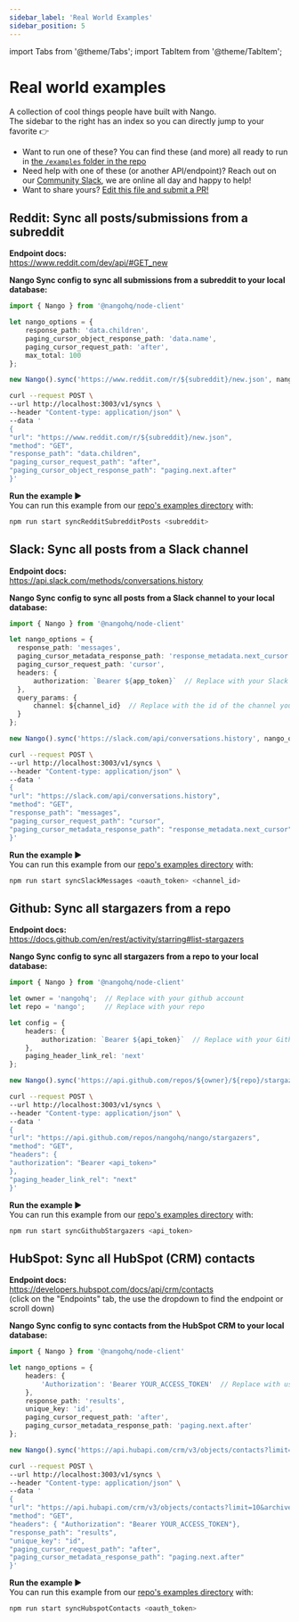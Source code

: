 ```yaml
---
sidebar_label: 'Real World Examples'
sidebar_position: 5
---
```

import Tabs from '@theme/Tabs';
import TabItem from '@theme/TabItem';

# Real world examples

A collection of cool things people have built with Nango.  
The sidebar to the right has an index so you can directly jump to your favorite 👉

* Want to run one of these? You can find these (and more) all ready to run in [the `/examples` folder in the repo](https://github.com/NangoHQ/nango/tree/main/examples)
* Need help with one of these (or another API/endpoint)? Reach out on our [Community Slack](https://nango.dev/slack), we are online all day and happy to help!
* Want to share yours? [Edit this file and submit a PR!](https://github.com/nangohq/nango/tree/main/docs/docs/real-world-examples.md)

## Reddit: Sync all posts/submissions from a subreddit

**Endpoint docs:**  
https://www.reddit.com/dev/api/#GET_new

**Nango Sync config to sync all submissions from a subreddit to your local database:**
<Tabs groupId="programming-language">
  <TabItem value="node" label="Node SDK">

```ts
import { Nango } from '@nangohq/node-client'

let nango_options = {
    response_path: 'data.children',
    paging_cursor_object_response_path: 'data.name',
    paging_cursor_request_path: 'after',
    max_total: 100
};

new Nango().sync('https://www.reddit.com/r/${subreddit}/new.json', nango_options);  // Replace ${subreddit} with your subreddit
```
  </TabItem>
  <TabItem value="curl" label="REST API (curl)">

  ```bash
  curl --request POST \
--url http://localhost:3003/v1/syncs \
 --header "Content-type: application/json" \
 --data '
 {
"url": "https://www.reddit.com/r/${subreddit}/new.json",
"method": "GET",
"response_path": "data.children",
"paging_cursor_request_path": "after",
"paging_cursor_object_response_path": "paging.next.after"
}'
  ```
  </TabItem>
</Tabs>

**Run the example ▶️**  
You can run this example from our [repo's examples directory](https://github.com/NangoHQ/nango/tree/main/examples) with:
```bash
npm run start syncRedditSubredditPosts <subreddit>
```

## Slack: Sync all posts from a Slack channel

**Endpoint docs:**  
https://api.slack.com/methods/conversations.history

**Nango Sync config to sync all posts from a Slack channel to your local database:**
<Tabs groupId="programming-language">
  <TabItem value="node" label="Node SDK">

```ts
import { Nango } from '@nangohq/node-client'

let nango_options = {
  response_path: 'messages',
  paging_cursor_metadata_response_path: 'response_metadata.next_cursor',
  paging_cursor_request_path: 'cursor',
  headers: {
      authorization: `Bearer ${app_token}`  // Replace with your Slack oauth_token
  },
  query_params: {
      channel: ${channel_id}  // Replace with the id of the channel you want to sync
  }
};

new Nango().sync('https://slack.com/api/conversations.history', nango_options); 
```
  </TabItem>
  <TabItem value="curl" label="REST API (curl)">

  ```bash
  curl --request POST \
--url http://localhost:3003/v1/syncs \
 --header "Content-type: application/json" \
 --data '
 {
"url": "https://slack.com/api/conversations.history",
"method": "GET",
"response_path": "messages",
"paging_cursor_request_path": "cursor",
"paging_cursor_metadata_response_path": "response_metadata.next_cursor"
}'
  ```
  </TabItem>
</Tabs>

**Run the example ▶️**  
You can run this example from our [repo's examples directory](https://github.com/NangoHQ/nango/tree/main/examples) with:
```bash
npm run start syncSlackMessages <oauth_token> <channel_id>
```

## Github: Sync all stargazers from a repo

**Endpoint docs:**  
https://docs.github.com/en/rest/activity/starring#list-stargazers

**Nango Sync config to sync all stargazers from a repo to your local database:**
<Tabs groupId="programming-language">
  <TabItem value="node" label="Node SDK">

```ts
import { Nango } from '@nangohq/node-client'

let owner = 'nangohq';  // Replace with your github account
let repo = 'nango';     // Replace with your repo

let config = {
    headers: {
        authorization: `Bearer ${api_token}`  // Replace with your Github API token
    },
    paging_header_link_rel: 'next'
};

new Nango().sync('https://api.github.com/repos/${owner}/${repo}/stargazers', nango_options); 
```
  </TabItem>
  <TabItem value="curl" label="REST API (curl)">

  ```bash
  curl --request POST \
--url http://localhost:3003/v1/syncs \
 --header "Content-type: application/json" \
 --data '
 {
"url": "https://api.github.com/repos/nangohq/nango/stargazers",
"method": "GET",
"headers": {
  "authorization": "Bearer <api_token>"
},
"paging_header_link_rel": "next"
}'
  ```
  </TabItem>
</Tabs>

**Run the example ▶️**  
You can run this example from our [repo's examples directory](https://github.com/NangoHQ/nango/tree/main/examples) with:
```bash
npm run start syncGithubStargazers <api_token>
```


## HubSpot: Sync all HubSpot (CRM) contacts

**Endpoint docs:**  
https://developers.hubspot.com/docs/api/crm/contacts  
(click on the "Endpoints" tab, the use the dropdown to find the endpoint or scroll down)

**Nango Sync config to sync contacts from the HubSpot CRM to your local database:**
<Tabs groupId="programming-language">
  <TabItem value="node" label="Node SDK">

```ts
import { Nango } from '@nangohq/node-client'

let nango_options = {
    headers: {
        'Authorization': 'Bearer YOUR_ACCESS_TOKEN'  // Replace with user's access token
    },
    response_path: 'results',
    unique_key: 'id',
    paging_cursor_request_path: 'after',
    paging_cursor_metadata_response_path: 'paging.next.after'
};

new Nango().sync('https://api.hubapi.com/crm/v3/objects/contacts?limit=10&archived=false', nango_options);
```
  </TabItem>
  <TabItem value="curl" label="REST API (curl)">

  ```bash
  curl --request POST \
--url http://localhost:3003/v1/syncs \
 --header "Content-type: application/json" \
 --data '
 {
"url": "https://api.hubapi.com/crm/v3/objects/contacts?limit=10&archived=false",
"method": "GET",
"headers": { "Authorization": "Bearer YOUR_ACCESS_TOKEN"},
"response_path": "results",
"unique_key": "id",
"paging_cursor_request_path": "after",
"paging_cursor_metadata_response_path": "paging.next.after"
}'
  ```
  </TabItem>
</Tabs>

**Run the example ▶️**  
You can run this example from our [repo's examples directory](https://github.com/NangoHQ/nango/tree/main/examples) with:
```bash
npm run start syncHubspotContacts <oauth_token>
```
